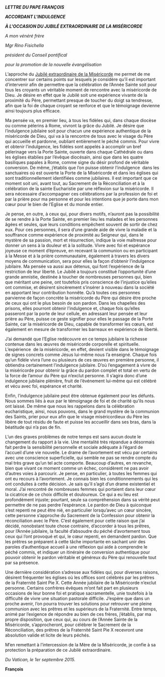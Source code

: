 ***LETTRE DU PAPE FRANÇOIS***

***ACCORDANT L'INDULGENCE***

***À L'OCCASION DU JUBILÉ EXTRAORDINAIRE DE LA MISÉRICORDE***

*A mon vénéré frère*

*Mgr Rino Fisichella*

*président du Conseil pontifical*

*pour la promotion de la nouvelle évangélisation*

L’approche du [Jubilé extraordinaire de la Miséricorde](http://www.iubilaeummisericordiae.va/content/gdm/fr.html) me permet de me concentrer sur certains points sur lesquels je considère qu’il est important d’intervenir afin de permettre que la célébration de l’Année Sainte soit pour tous les croyants un véritable moment de rencontre avec la miséricorde de Dieu. Je désire en effet que le Jubilé soit une expérience vivante de la proximité du Père, permettant presque de toucher du doigt sa tendresse, afin que la foi de chaque croyant se renforce et que le témoignage devienne ainsi toujours plus efficace.

Ma pensée va, en premier lieu, à tous les fidèles qui, dans chaque diocèse ou comme pèlerins à Rome, vivront la grâce du Jubilé. Je désire que l’indulgence jubilaire soit pour chacun une expérience authentique de la miséricorde de Dieu, qui va à la rencontre de tous avec le visage du Père qui accueille et pardonne, oubliant entièrement le péché commis. Pour vivre et obtenir l’indulgence, les fidèles sont appelés à accomplir un bref pèlerinage vers la Porte Sainte, ouverte dans chaque Cathédrale ou dans les églises établies par l’évêque diocésain, ainsi que dans les quatre basiliques papales à Rome, comme signe du désir profond de véritable conversion. De même, j’établis que l’on puisse obtenir l’indulgence  dans les sanctuaires où est ouverte la Porte de la Miséricorde et dans les églises qui sont traditionnellement identifiées comme jubilaires. Il est important que ce moment soit uni, avant tout, au Sacrement de la Réconciliation et à la célébration de la sainte Eucharistie par une réflexion sur la miséricorde. Il sera nécessaire d’accompagner ces célébrations par la profession de foi et par la prière pour ma personne et pour les intentions que je porte dans mon cœur pour le bien de l’Eglise et du monde entier.

Je pense, en outre, à ceux qui, pour divers motifs, n’auront pas la possibilité de se rendre à la Porte Sainte, en premier lieu les malades et les personnes âgées et seules, que leurs conditions empêchent souvent de sortir de chez eux. Pour ces personnes, il sera d’une grande aide de vivre la maladie et la souffrance comme expérience de proximité au Seigneur qui, dans le mystère de sa passion, mort et résurrection, indique la voie maîtresse pour donner un sens à la douleur et à la solitude. Vivre avec foi et espérance joyeuse ce moment d’épreuve, en recevant la communion ou en participant à la Messe et à la prière communautaire, également à travers les divers moyens de communication, sera pour elles la façon d’obtenir l’indulgence jubilaire. Ma pensée va aussi aux détenus, qui font l’expérience de la restriction de leur liberté. Le Jubilé a toujours constitué l’opportunité d’une grande amnistie, destinée à toucher de nombreuses personnes qui, bien que méritant une peine, ont toutefois pris conscience de l’injustice qu’elles ont commise, et désirent sincèrement s’insérer à nouveau dans la société  en apportant leur contribution honnête. Qu’à toutes ces personnes parvienne de façon concrète la miséricorde du Père qui désire être proche de ceux qui ont le plus besoin de son pardon. Dans les chapelles des prisons, elles pourront obtenir l’indulgence et, chaque fois qu’elles passeront par la porte de leur cellule, en adressant leur pensée et leur prière au Père, puisse ce geste signifier pour elles le passage de la Porte Sainte, car la miséricorde de Dieu, capable de transformer les cœurs, est également en mesure de transformer les barreaux en expérience de liberté.

J’ai demandé que l’Eglise redécouvre en ce temps jubilaire la richesse contenue dans les œuvres de miséricorde corporelle et spirituelle. L’expérience  de la miséricorde, en effet, devient visible dans le témoignage de signes concrets comme Jésus lui-même nous l’a enseigné. Chaque fois qu’un fidèle vivra l’une ou plusieurs de ces œuvres en première personne, il obtiendra certainement l’indulgence jubilaire. D’où l’engagement à vivre de la miséricorde pour obtenir la grâce du pardon complet et total en vertu de la force de l’amour du Père qui n’exclut personne. Il s’agira donc d’une indulgence jubilaire plénière, fruit de l’événement lui-même qui est célébré et vécu avec foi, espérance et charité.

Enfin, l’indulgence jubilaire peut être obtenue également pour les défunts. Nous sommes liés à eux par le témoignage de foi et de charité qu’ils nous ont laissé. De même que nous les rappelons dans la célébration eucharistique, ainsi, nous pouvons, dans le grand mystère de la communion des Saints, prier pour eux afin que le visage miséricordieux du Père les libère de tout résidu de faute et puisse les accueillir dans ses bras, dans la béatitude qui n’a pas de fin.

L’un des graves problèmes de notre temps est sans aucun doute le changement du rapport à la vie. Une mentalité très répandue a désormais fait perdre la sensibilité personnelle et sociale adéquate à l’égard de l’accueil d’une vie nouvelle. Le drame de l’avortement est vécu par certains avec une conscience superficielle, qui semble ne pas se rendre compte du mal très grave qu’un tel acte comporte. Beaucoup d’autres, en revanche, bien que vivant ce moment comme un échec, considèrent ne pas avoir d’autres voies à parcourir. Je pense, en particulier, à toutes les femmes qui ont eu recours à l’avortement. Je connais bien les conditionnements qui les ont conduites à cette décision. Je sais qu’il s’agit d’un drame existentiel et moral. J’ai rencontré de nombreuses femmes qui portaient dans leur cœur la cicatrice de ce choix difficile et douloureux. Ce qui a eu lieu est profondément injuste; pourtant, seule sa compréhension dans sa vérité peut permettre de ne pas perdre l’espérance. Le pardon de Dieu à quiconque s’est repenti ne peut être nié, en particulier lorsqu’avec un cœur sincère, cette personne s’approche du Sacrement de la Confession pour obtenir la réconciliation avec le Père. C’est également pour cette raison que j’ai décidé, nonobstant toute chose contraire, d’accorder à tous les prêtres, pour l’Année jubilaire, la faculté d’absoudre du péché d’avortement tous ceux qui l’ont provoqué et qui, le cœur repenti, en demandent pardon. Que les prêtres se préparent à cette tâche importante en sachant unir des paroles d’authentique accueil à une réflexion qui aide à comprendre le péché commis, et indiquer un itinéraire de conversion authentique pour pouvoir obtenir le pardon véritable et généreux du Père qui renouvelle tout par sa présence.

Une dernière considération s’adresse aux fidèles qui, pour diverses raisons, désirent fréquenter les églises où les offices sont célébrés par les prêtres de la Fraternité Saint Pie X. Cette Année jubilaire de la Miséricorde n’exclut personne. Certains confrères évêques m’ont fait part en plusieurs occasions de leur bonne foi et pratique sacramentelle, unie toutefois à la difficulté de vivre une situation pastorale difficile. J’espère que dans un proche avenir, l’on pourra trouver les solutions pour retrouver une pleine communion avec les prêtres et les supérieurs de la Fraternité. Entre temps, animé par l’exigence de répondre au bien de ces frères, j’établis, par ma propre disposition, que ceux qui, au cours de l’Année Sainte de la Miséricorde, s’approcheront, pour célébrer le Sacrement de la Réconciliation, des prêtres de la Fraternité Saint Pie X recevront une absolution valide et licite de leurs péchés.

M’en remettant à l’intercession de la Mère de la Miséricorde, je confie à sa protection la préparation de ce Jubilé extraordinaire.

*Du Vatican, le 1er septembre 2015.*

**François**